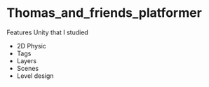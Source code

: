 # Thomas_and_friends_platformer

Features Unity that I studied
* 2D Physic
* Tags
* Layers
* Scenes
* Level design
